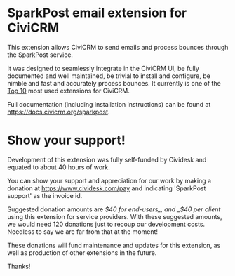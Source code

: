 # SparkPost email extension for CiviCRM

This extension allows CiviCRM to send emails and process bounces through the SparkPost service.

It was designed to seamlessly integrate in the CiviCRM UI, be fully documented and well maintained, be trivial to install and configure, be nimble and fast and accurately process bounces.
It currently is one of the [Top 10](https://stats.civicrm.org/?tab=sites) most used extensions for CiviCRM.

Full documentation (including installation instructions) can be found at https://docs.civicrm.org/sparkpost.

# Show your support!

Development of this extension was fully self-funded by Cividesk and equated to about 40 hours of work.

You can show your support and appreciation for our work by making a donation at https://www.cividesk.com/pay and indicating 'SparkPost support' as the invoice id.

Suggested donation amounts are _$40 for end-users_, and _$40 per client_ using this extension for service providers. With these suggested amounts, we would need 120 donations just to recoup our development costs. Needless to say we are far from that at the moment!

These donations will fund maintenance and updates for this extension, as well as production of other extensions in the future.

Thanks!